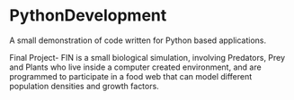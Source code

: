 # PythonDevelopment
A small demonstration of code written for Python based applications. 

Final Project- FIN is a small biological simulation, involving Predators, Prey and Plants who live inside a computer created environment, and are programmed to participate in a food
web that can model different population densities and growth factors. 
